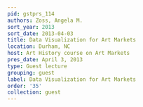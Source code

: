 ```yaml
---
pid: gstprs_114
authors: Zoss, Angela M.
sort_year: 2013
sort_date: 2013-04-03
title: Data Visualization for Art Markets
location: Durham, NC
host: Art History course on Art Markets
pres_date: April 3, 2013
type: Guest lecture
grouping: guest
label: Data Visualization for Art Markets
order: '35'
collection: guest
---
```

